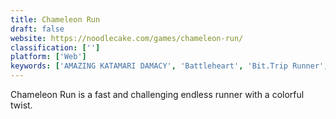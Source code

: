 ```yaml
---
title: Chameleon Run
draft: false 
website: https://noodlecake.com/games/chameleon-run/
classification: ['']
platform: ['Web']
keywords: ['AMAZING KATAMARI DAMACY', 'Battleheart', 'Bit.Trip Runner', 'Canabalt', 'Crossy Road', 'Fox Dash HD', 'Geometry Dash', 'Hollow Knight', 'Puppies Out', 'Secret Maryo Chronicles', 'SideProjectors', 'SpeedRunners', 'Subway Surfers', 'Super Hexagon', 'Super Mario Run', 'Survivor Rush', 'Temple Run', 'The Impossible Game', 'Toki Tori', 'Voxel Rush']
---
```

Chameleon Run is a fast and challenging endless runner with a colorful twist.